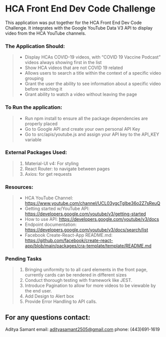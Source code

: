 # HCA Front End Dev Code Challenge

This application was put together for the HCA Front End Dev Code Challenge. 
It integrates with the Google YouTube Data V3 API to display video from the HCA YouTube channels.

### The Application Should:

> * Display HCAs COVID-19 videos, with “COVID 19 Vaccine Podcast” videos always showing first in the list
> * Show HCA videos that are not COVID 19 related
> * Allows users to search a title within the context of a specific video grouping
> * Grant the user the ability to see information about a specific video before watching it
> * Grant  ability to watch a video without leaving the page

### To Run the application:
> - Run npm install to ensure all the package dependencies are properly placed
> - Go to Google API and create your own personal API Key
> - Go to src/apis/youtube.js and assign your API key to the API_KEY variable

### External Packages Used:
> 1. Material-UI v4: For styling
> 2. React Router: to navigate between pages
> 3. Axios: for get requests

### Resources:
> - HCA YouTube Channel: https://www.youtube.com/channel/UCL03ygcTgIbe36o2Z7sReuQ
> - Getting started w/YouTube API: https://developers.google.com/youtube/v3/getting-started
> - How to use API: https://developers.google.com/youtube/v3/docs
> - Endpoint documentation: https://developers.google.com/youtube/v3/docs/search/list
> - Facebook Create-React-App README.md: https://github.com/facebook/create-react-app/blob/main/packages/cra-template/template/README.md


### Pending Tasks
> 1. Bringing uniformity to to all card elements in the front page, currently cards can be rendered in different sizes
> 2. Conduct thorough testing with framework like JEST.
> 3. Introduce Pagination to allow for more videos to be viewable by the end user.
> 4. Add Design to Alert box
> 5. Provide Error Handling to API calls.

## For any questions contact:
Aditya Samant
email: adityasamant2505@gmail.com
phone: (443)691-1619
